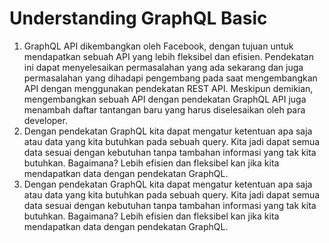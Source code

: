 # Understanding GraphQL Basic

1. GraphQL API dikembangkan oleh Facebook, dengan tujuan untuk mendapatkan sebuah API yang lebih fleksibel dan efisien. Pendekatan ini dapat menyelesaikan permasalahan yang ada sekarang dan juga permasalahan yang dihadapi pengembang pada saat mengembangkan API dengan menggunakan pendekatan REST API. Meskipun demikian, mengembangkan sebuah API dengan pendekatan GraphQL API juga menambah daftar tantangan baru yang harus diselesaikan oleh para developer.
2. Dengan pendekatan GraphQL kita dapat mengatur ketentuan apa saja atau data yang kita butuhkan pada sebuah query. Kita jadi dapat semua data sesuai dengan kebutuhan tanpa tambahan informasi yang tak kita butuhkan. Bagaimana? Lebih efisien dan fleksibel kan jika kita mendapatkan data dengan pendekatan GraphQL.
3. Dengan pendekatan GraphQL kita dapat mengatur ketentuan apa saja atau data yang kita butuhkan pada sebuah query. Kita jadi dapat semua data sesuai dengan kebutuhan tanpa tambahan informasi yang tak kita butuhkan. Bagaimana? Lebih efisien dan fleksibel kan jika kita mendapatkan data dengan pendekatan GraphQL.